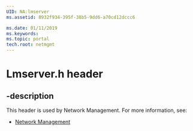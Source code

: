 ```yaml
---
UID: NA:lmserver
ms.assetid: 8932f934-395f-38b5-9dd6-a70cd12dccc6

ms.date: 01/11/2019
ms.keywords: 
ms.topic: portal
tech.root: netmgmt
---
```


# Lmserver.h header


## -description


This header is used by Network Management. For more information, see:

- [Network Management](../_netmgmt/index.md)

